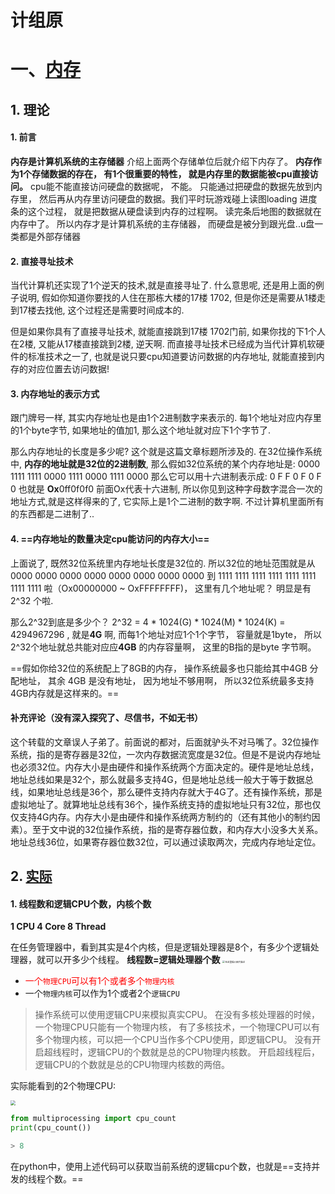 # 计组原

# 一、[内存](https://zhuanlan.zhihu.com/p/41187907)

## 1. 理论

#### 1. 前言

**内存是计算机系统的主存储器**
介绍上面两个存储单位后就介绍下内存了。
**内存作为1个存储数据的存在， 有1个很重要的特性， 就是内存里的数据能被cpu直接访问。**
cpu能不能直接访问硬盘的数据呢， 不能。 只能通过把硬盘的数据先放到内存里， 然后再从内存里访问硬盘的数据。我们平时玩游戏碰上读图loading 进度条的这个过程， 就是把数据从硬盘读到内存的过程啊。 读完条后地图的数据就在内存中了。
所以内存才是计算机系统的主存储器， 而硬盘是被分到跟光盘..u盘一类都是外部存储器



#### 2. 直接寻址技术

当代计算机还实现了1个逆天的技术,就是直接寻址了.
什么意思呢, 还是用上面的例子说明, 假如你知道你要找的人住在那栋大楼的17楼 1702, 但是你还是需要从1楼走到17楼去找他, 这个过程还是需要时间成本的.

但是如果你具有了直接寻址技术, 就能直接跳到17楼 1702门前, 如果你找的下1个人在2楼, 又能从17楼直接跳到2楼, 逆天啊.
而直接寻址技术已经成为当代计算机软硬件的标准技术之一了, 也就是说只要cpu知道要访问数据的内存地址, 就能直接到内存的对应位置去访问数据!



#### 3. 内存地址的表示方式

跟门牌号一样, 其实内存地址也是由1个2进制数字来表示的. 每1个地址对应内存里的1个byte字节, 如果地址的值加1, 那么这个地址就对应下1个字节了.

那么内存地址的长度是多少呢? 这个就是这篇文章标题所涉及的. 在32位操作系统中, **内存的地址就是32位的2进制数**, 那么假如32位系统的某个内存地址是:
0000 1111 1111 0000 1111 0000 1111 0000
那么它可以用十六进制表示成: 0 F F 0 F 0 F 0
也就是 **Ox**0ff0f0f0 前面Ox代表十六进制, 所以你见到这种字母数字混合一次的地址方式,就是这样得来的了, 它实际上是1个二进制的数字啊. 不过计算机里面所有的东西都是二进制了..



#### 4. ==内存地址的数量决定cpu能访问的内存大小==

上面说了, 既然32位系统里内存地址长度是32位的. 所以32位的地址范围就是从 0000 0000 0000 0000 0000 0000 0000 0000 到 1111 1111 1111 1111 1111 1111 1111 1111 啦（Ox00000000 ~ OxFFFFFFFF)， 这里有几个地址呢？ 明显是有 2^32 个啦.

那么2^32到底是多少个？ 2^32 = 4 * 1024(G) * 1024(M) * 1024(K) = 4294967296 , 就是**4G** 啊, 而每1个地址对应1个1个字节， 容量就是1byte， 所以2^32个地址就总共能对应应**4GB** 的内存容量啊， 这里的B指的是byte 字节啊。

==假如你给32位的系统配上了8GB的内存， 操作系统最多也只能给其中4GB 分配地址， 其余 4GB 是没有地址， 因为地址不够用啊， 所以32位系统最多支持4GB内存就是这样来的。==



#### 补充评论（没有深入探究了、尽信书，不如无书）

这个转载的文章误人子弟了。前面说的都对，后面就驴头不对马嘴了。32位操作系统，指的是寄存器是32位，一次内存数据流宽度是32位。但是不是说内存地址也必须32位。内存大小是由硬件和操作系统两个方面决定的。硬件是地址总线，地址总线如果是32个，那么就最多支持4G，但是地址总线一般大于等于数据总线，如果地址总线是36个，那么硬件支持内存就大于4G了。还有操作系统，那是虚拟地址了。就算地址总线有36个，操作系统支持的虚拟地址只有32位，那也仅仅支持4G内存。内存大小是由硬件和操作系统两方制约的（还有其他小的制约因素）。至于文中说的32位操作系统，指的是寄存器位数，和内存大小没多大关系。地址总线36位，如果寄存器位数32位，可以通过读取两次，完成内存地址定位。



## 2. [实际](https://blog.csdn.net/Castlehe/article/details/117566303)

#### 1. 线程数和逻辑CPU个数，内核个数

**1 CPU 4 Core 8 Thread**

在任务管理器中，看到其实是4个内核，但是逻辑处理器是8个，有多少个逻辑处理器，就可以开多少个线程。
**线程数=逻辑处理器个数**
<img src="https://img-blog.csdnimg.cn/20210604164533979.png" alt="在这里插入图片描述" style="zoom: 25%;" />



- <font color=red>一个`物理CPU`可以有1个或者多个`物理内核`</font>
- 一个`物理内核`可以作为1个或者2个`逻辑CPU`



> 操作系统可以使用逻辑CPU来模拟真实CPU。
> 在没有多核处理器的时候，一个物理CPU只能有一个物理内核，
> 有了多核技术，一个物理CPU可以有多个物理内核，可以把一个CPU当作多个CPU使用，即逻辑CPU。
> 没有开启超线程时，逻辑CPU的个数就是总的CPU物理内核数。
> 开启超线程后，逻辑CPU的个数就是总的CPU物理内核数的两倍。



实际能看到的2个物理CPU:

<img src="https://img-blog.csdnimg.cn/20210604165526341.png" style="zoom: 50%;" />



```python
from multiprocessing import cpu_count
print(cpu_count())

> 8
```

在python中，使用上述代码可以获取当前系统的逻辑cpu个数，也就是==支持并发的线程个数。==





